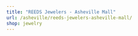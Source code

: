 ```yaml
---
title: "REEDS Jewelers - Asheville Mall"
url: /asheville/reeds-jewelers-asheville-mall/
shop: jewelry
---
```

